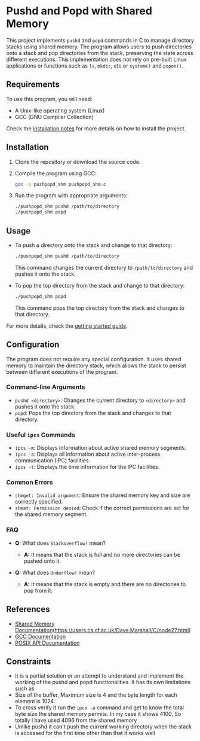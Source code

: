 # Pushd and Popd with Shared Memory

This project implements `pushd` and `popd` commands in C to manage directory stacks using shared memory. The program allows users to push directories onto a stack and pop directories from the stack, preserving the state across different executions. This implementation does not rely on pre-built Linux applications or functions such as `ls`, `mkdir`, etc or `system()` and `popen()`.

## Requirements

To use this program, you will need:

- A Unix-like operating system (Linux)
- GCC (GNU Compiler Collection)


Check the [installation notes](#installation) for more details on how to install the project.

## Installation

1. Clone the repository or download the source code.

2. Compile the program using GCC:
    ```sh
    gcc -o pushpopd_shm pushpopd_shm.c
    ```

3. Run the program with appropriate arguments:
    ```sh
    ./pushpopd_shm pushd /path/to/directory
    ./pushpopd_shm popd
    ```

## Usage

- To push a directory onto the stack and change to that directory:
    ```sh
    ./pushpopd_shm pushd /path/to/directory
    ```
    This command changes the current directory to `/path/to/directory` and pushes it onto the stack.

- To pop the top directory from the stack and change to that directory:
    ```sh
    ./pushpopd_shm popd
    ```
    This command pops the top directory from the stack and changes to that directory.

For more details, check the [getting started guide](#References).

## Configuration

The program does not require any special configuration. It uses shared memory to maintain the directory stack, which allows the stack to persist between different executions of the program.

### Command-line Arguments

- `pushd <directory>`: Changes the current directory to `<directory>` and pushes it onto the stack.
- `popd`: Pops the top directory from the stack and changes to that directory.

### Useful `ipcs` Commands

- `ipcs -m`: Displays information about active shared memory segments.
- `ipcs -a`: Displays all information about active inter-process communication (IPC) facilities.
- `ipcs -t`: Displays the time information for the IPC facilities.

### Common Errors

- `shmget: Invalid argument`: Ensure the shared memory key and size are correctly specified.
- `shmat: Permission denied`: Check if the correct permissions are set for the shared memory segment.

### FAQ

- **Q:** What does `Stackoverflow!` mean?
  - **A:** It means that the stack is full and no more directories can be pushed onto it.

- **Q:** What does `Underflow!` mean?
  - **A:** It means that the stack is empty and there are no directories to pop from it.

## References

- [Shared Memory Documentation](https://man7.org/linux/man-pages/man7/sysvipc.7.html)(https://users.cs.cf.ac.uk/Dave.Marshall/C/node27.html)
- [GCC Documentation](https://gcc.gnu.org/onlinedocs/)
- [POSIX API Documentation](https://pubs.opengroup.org/onlinepubs/9699919799/)

## Constraints

- It is a partial solution or an attempt to understand and implement the working of the pushd and popd functionalities. It has its own limitations such as 
- Size of the buffer, Maximum size is 4 and the byte length for each element is 1024. 
- To cross verify it run the `ipcs -a` command and get to know the total byte size the shared memory permits. In my case it shows 4100, So totally I have used 4096 from the shared memory
- Unlike pushd it can't push the current working directory when the stack is accessed for the first time other than that it    works well 
